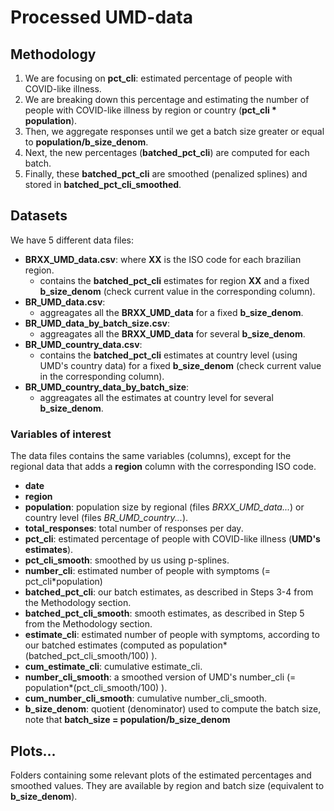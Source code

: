# Processed UMD-data

## Methodology

1. We are focusing on **pct_cli**: estimated percentage of people with COVID-like illness.
2. We are breaking down this percentage and estimating the number of people with COVID-like illness by region or country (**pct_cli * population**).
3. Then, we aggregate responses until we get a batch size greater or equal to **population/b_size_denom**.
4. Next, the new percentages (**batched_pct_cli**) are computed for each batch.
5. Finally, these **batched_pct_cli** are smoothed (penalized splines) and stored in **batched_pct_cli_smoothed**.


## Datasets

We have 5 different data files:
* **BRXX_UMD_data.csv**: where **XX** is the ISO code for each brazilian region.
  + contains the **batched_pct_cli** estimates for region **XX** and a fixed **b_size_denom** (check current value in the corresponding column).
* **BR_UMD_data.csv**:  
  + aggreagates all the **BRXX_UMD_data** for a fixed **b_size_denom**.
* **BR_UMD_data_by_batch_size.csv**:  
  + aggreagates all the **BRXX_UMD_data** for several **b_size_denom**.
* **BR_UMD_country_data.csv**: 
  + contains the **batched_pct_cli** estimates at country level (using UMD's country data) for a fixed **b_size_denom** (check current value in the corresponding column).
* **BR_UMD_country_data_by_batch_size**:
  + aggreagates all the estimates at country level for several **b_size_denom**.
  
### Variables of interest  

The data files contains the same variables (columns), except for the regional data that adds a **region** column with the corresponding ISO code.

* **date**
* **region**
* **population**: population size by regional (files *BRXX_UMD_data...*) or country level (files *BR_UMD_country...*).
* **total_responses**: total number of responses per day.
* **pct_cli**: estimated percentage of people with COVID-like illness (**UMD's estimates**).
* **pct_cli_smooth**: smoothed by us using p-splines.
* **number_cli**: estimated number of people with symptoms (= pct_cli*population)
* **batched_pct_cli**: our batch estimates, as described in Steps 3-4 from the Methodology section.
* **batched_pct_cli_smooth**: smooth estimates, as described in Step 5 from the Methodology section.
* **estimate_cli**: estimated number of people with symptoms, according to our batched estimates (computed as population*(batched_pct_cli_smooth/100) ).
* **cum_estimate_cli**: cumulative estimate_cli.
* **number_cli_smooth**: a smoothed version of UMD's number_cli (= population*(pct_cli_smooth/100) ).
* **cum_number_cli_smooth**: cumulative number_cli_smooth.
* **b_size_denom**: quotient (denominator) used to compute the batch size, note that **batch_size = population/b_size_denom**

## Plots...

Folders containing some relevant plots of the estimated percentages and smoothed values. They are available by region and batch size (equivalent to **b_size_denom**).
